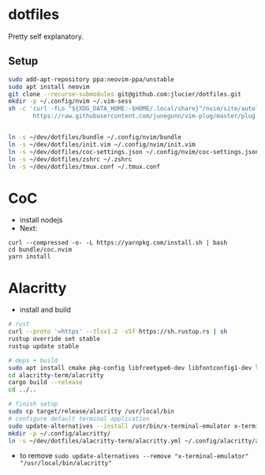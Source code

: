 # dotfiles
Pretty self explanatory.

## Setup
```bash
sudo add-apt-repository ppa:neovim-ppa/unstable
sudo apt install neovim
git clone --recurse-submodules git@github.com:jlucier/dotfiles.git
mkdir -p ~/.config/nvim ~/.vim-sess
sh -c 'curl -fLo "${XDG_DATA_HOME:-$HOME/.local/share}"/nvim/site/autoload/plug.vim --create-dirs \
       https://raw.githubusercontent.com/junegunn/vim-plug/master/plug.vim'


ln -s ~/dev/dotfiles/bundle ~/.config/nvim/bundle
ln -s ~/dev/dotfiles/init.vim ~/.config/nvim/init.vim
ln -s ~/dev/dotfiles/coc-settings.json ~/.config/nvim/coc-settings.json
ln -s ~/dev/dotfiles/zshrc ~/.zshrc
ln -s ~/dev/dotfiles/tmux.conf ~/.tmux.conf
```

# CoC
- install nodejs
- Next:
```
curl --compressed -o- -L https://yarnpkg.com/install.sh | bash
cd bundle/coc.nvim
yarn install
```

# Alacritty
- install and build
```bash
# rust
curl --proto '=https' --tlsv1.2 -sSf https://sh.rustup.rs | sh
rustup override set stable
rustup update stable

# deps + build
sudo apt install cmake pkg-config libfreetype6-dev libfontconfig1-dev libxcb-xfixes0-dev python3
cd alacritty-term/alacritty
cargo build --release
cd ../..

# finish setup
sudo cp target/release/alacritty /usr/local/bin
# configure default terminal application
sudo update-alternatives --install /usr/bin/x-terminal-emulator x-terminal-emulator /usr/local/bin/alacritty 50
mkdir -p ~/.config/alacritty/
ln -s ~/dev/dotfiles/alacritty-term/alacritty.yml ~/.config/alacritty/alacritty.yml
```
- to remove `sudo update-alternatives --remove "x-terminal-emulator" "/usr/local/bin/alacritty"`
